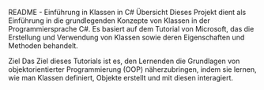 README - Einführung in Klassen in C# Übersicht Dieses Projekt dient als Einführung in die grundlegenden Konzepte von Klassen in der Programmiersprache C#. Es basiert auf dem Tutorial von Microsoft, das die Erstellung und Verwendung von Klassen sowie deren Eigenschaften und Methoden behandelt.

Ziel Das Ziel dieses Tutorials ist es, den Lernenden die Grundlagen von objektorientierter Programmierung (OOP) näherzubringen, indem sie lernen, wie man Klassen definiert, Objekte erstellt und mit diesen interagiert.
